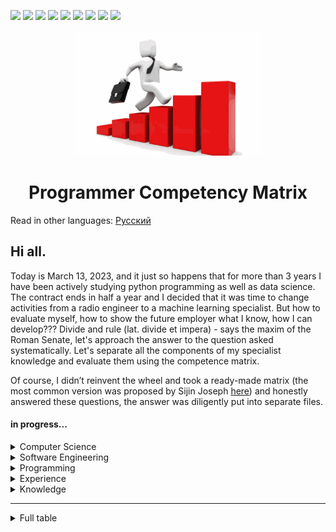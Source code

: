 <p>
  <img  src="https://img.shields.io/github/stars/BEPb/Programmer_Competency_Matrix" />
  <img src="https://img.shields.io/github/contributors/BEPb/Programmer_Competency_Matrix" />
  <img src="https://img.shields.io/github/last-commit/BEPb/Programmer_Competency_Matrix" />
  <img src="https://visitor-badge.laobi.icu/badge?page_id=BEPb.Programmer_Competency_Matrix" />
  <img src="https://img.shields.io/github/languages/count/BEPb/Programmer_Competency_Matrix" />
  <img src="https://img.shields.io/github/languages/top/BEPb/Programmer_Competency_Matrix" />
  <img src="https://img.shields.io/badge/license-MIT-blue.svg?color=f64152" />
  <img  src="https://img.shields.io/github/issues/BEPb/Programmer_Competency_Matrix" />
  <img  src="https://img.shields.io/github/issues-pr/BEPb/Programmer_Competency_Matrix" />
</p>
<div align="center">


<img src="./art/logo.png" alt="Bot logo" width="300" height="200">


# Programmer Competency Matrix

</div>

Read in other languages: [Русский](README.ru.md)

## Hi all. 
Today is March 13, 2023, and it just so happens that for more than 3 years I have been actively studying python 
programming as well as data science. The contract ends in half a year and I decided that it was time to change 
activities from a radio engineer to a machine learning specialist. But how to evaluate myself, how to show the 
future employer what I know, how I can develop??? Divide and rule (lat. divide et impera) - says the maxim of the 
Roman Senate, let's approach the answer to the question asked systematically. Let's separate all the components of 
my specialist knowledge and evaluate them using the competence matrix.

Of course, I didn’t reinvent the wheel and took a ready-made matrix (the most common version was proposed by Sijin 
Joseph [here](https://sijinjoseph.netlify.app/programmer-competency-matrix/)) and honestly answered these questions, 
the answer was diligently put into separate files.

#### in progress...


<details>
           <summary>Computer Science</summary>
           <p>in progress...</p>

- [ ] **Data structures**
  - [x] Level 0 - Doesn’t know the difference between Array and LinkedList
  - [x] Level 1 - Able to explain and use Arrays, LinkedLists, Dictionaries etc in practical programming tasks
  - [x] Level 2 - Knows space and time tradeoffs of the basic data structures, Arrays vs LinkedLists, Able to explain
    how hashtables can be implemented and can handle collisions, Priority queues and ways to implement them etc.
  - [x] Level 3 - Knowledge of advanced data structures like B-trees, binomial and fibonacci heaps, AVL/Red Black trees,
    Splay Trees, Skip Lists, tries etc.

- [ ] **Algorithms**
  - [x] Level 0 - Unable to find the average of numbers in an array (It’s hard to believe but I’ve interviewed such candidates)
  - [x] Level 1 - Basic sorting, searching and data structure traversal and retrieval algorithms
  - [x] Level 2 -  Tree, Graph, simple greedy and divide and conquer algorithms, is able to understand the 
    relevance of the levels of this matrix.
  - [ ] Level 3 - Able to recognize and code  dynamic programming solutions, good knowledge of graph algorithms, 
    good knowledge of numerical computation algorithms, able to identify NP problems etc.
    
- [ ] **Systems programming**
  - [x] Level 0 - Doesn’t know what a compiler, linker or interpreter is
  - [x] Level 1 - Basic understanding of compilers, linker and interpreters. Understands what assembly code is and 
    how things work at the hardware level. Some knowledge of virtual memory and paging.
  - [ ] Level 2 -  Understands kernel mode vs. user mode, multi-threading, synchronization primitives and how they’re
        implemented, able to read assembly code. Understands how networks work, understanding of network protocols and
        socket level programming.
  - [ ] Level 3 - Understands the entire programming stack, hardware (CPU + Memory + Cache +
        Interrupts + microcode), binary code, assembly, static and dynamic linking, compilation, interpretation, JIT
        compilation, garbage collection, heap, stack, memory addressing…

</details>
<details>
           <summary>Software Engineering</summary>
            in progress...

- [ ] **Source code version control**
  - [x] Level 0 - Folder backups by date
  - [x] Level 1 - VSS and beginning CVS/SVN user
  - [x] Level 2 -  Proficient in using CVS and SVN features. Knows how to branch and merge, use patches setup repository 
properties etc.
  - [ ] Level 3 - Knowledge of  distributed VCS systems. Has tried out Bzr/Mercurial/Darcs/Git

- [ ] **Build  automation**
  - [x] Level 0 - Only knows how to build from IDE
  - [x] Level 1 - Knows how to build the system from the command line
  - [x] Level 2 - Can setup a script to build the basic system
  - [ ] Level 3 - Can setup a script to build the system and also documentation, installers, generate release notes 
    and tag the code in source control

- [ ] **Automated testing**
  - [x] Level 0 - Thinks that all testing is the job of the tester
  - [x] Level 1 - Has written automated unit tests and comes up with good unit test cases for the code that is being written
  - [x] Level 2 - Has written code in TDD manner
  - [ ] Level 3 - Understands and is able to setup automated functional, load/performance and UI tests

</details>
<details>
           <summary>Programming</summary>
            in progress...
 
- [ ] **Problem decomposition**
  - [x] Level 0 - Only straight line code with copy paste for reuse
  - [x] Level 1 - Able to break up problem into multiple functions
  - [x] Level 2 -  Able to come up with reusable functions/objects that solve the overall problem
  - [ ] Level 3 - Use of appropriate data structures and algorithms and comes up with generic/object-oriented code 
    that encapsulate aspects of the problem that are subject to change.


- [ ] **Systems decomposition**
  - [x] Level 0 - Not able to think above the level of a single file/class
  - [x] Level 1 - Able to break up problem space and design solution as long as it is within the same platform/technology
  - [x] Level 2 - Able to design systems that span multiple technologies/platforms.
  - [ ] Level 3 - Able to visualize and design complex systems with multiple product lines and integrations with  
    external systems. Also should be able to design operations support systems like monitoring, reporting, fail 
    overs etc.
  
- [ ] **Communication**
  - [x] Level 0 - Cannot express thoughts/ideas to peers. Poor spelling and grammar.
  - [x] Level 1 - Peers can understand what is being said. Good spelling and grammar.
  - [x] Level 2 - Is able to effectively communicate with peers
  - [ ] Level 3 - Able to understand and communicate thoughts/design/ideas/specs in a unambiguous
        manner and adjusts communication as per the context
  - This is an often under rated but very critical criteria
        for judging a programmer. With the increase in outsourcing of programming tasks to places where English is not
        the
        native tongue this issue has become more prominent. I know of several projects that failed because the
        programmers
        could not understand what the intent of the communication was.
  
- [ ] **Code organization within a file**
  - [x] Level 0 - no evidence of organization within a file
  - [x] Level 1 - Methods are grouped logically or by accessibility
  - [x] Level 2 - Code is grouped into regions and well commented with references to other source files 
  - [ ] Level 3 - File has license header, summary, well commented, consistent white space usage. The file should look
        beautiful.
  
- [ ] **Code organization across files**
  - [x] Level 0 - No thought given to organizing code across files
  - [x] Level 1 - Related files are grouped into a folder
  - [x] Level 2 -  Each physical file has a unique purpose, for e.g. one class definition, one feature implementation etc.
  - [ ] Level 3 - Code organization at a physical level closely
        matches design and looking at file names and folder distribution provides insights into
        design
 
- [ ] **Source tree organization**
  - [x] Level 0 - Everything in one folder
  - [x] Level 1 - Basic separation of code into logical folders.
  - [x] Level 2 - No circular dependencies, binaries, libs, docs, builds, third-party code all
        organized into appropriate folders
  - [ ] Level 3 - Physical layout of source tree matches logical hierarchy and organization.
        The directory names and organization provide insights into the design of the system.
  - The difference between
        this and the previous item is in the scale of organization, source tree organization relates to the entire set
        of
        artifacts that define the system.
 
- [ ] **Code readability**
  - [x] Level 0 - Mono-syllable names
  - [x] Level 1 - Good names for files, variables classes, methods etc.
  - [x] Level 2 - No long functions, comments explaining unusual code, bug fixes,
        code assumptions
  - [ ] Level 3 - Code assumptions are verified using asserts, code flows naturally – no deep nesting of
        conditionals or methods
 
- [ ] **Defensive coding**
  - [x] Level 0 - Doesn’t understand the concept
  - [x] Level 1 - Checks all arguments and asserts critical assumptions in code
  - [x] Level 2 - Makes sure to check return values and check for exceptions around code that can fail.
  - [ ] Level 3 - Has his own library to help with defensive coding, writes unit tests that simulate faults
 
- [ ] **Error handling**
  - [x] Level 0 - Only codes the happy case
  - [x] Level 1 - Basic error handling around code that can throw exceptions/generate errors
  - [x] Level 2 -  Ensures that  error/exceptions leave program in good state, resources, connections and memory is 
    all cleaned up  properly
  - [ ] Level 3 - Codes to detect possible exception before, maintain consistent exception handling strategy in all
        layers of code, come up with guidelines on exception handling for entire system.
 
- [ ] **IDE**
  - [x] Level 0 - Mostly uses IDE for text editing
  - [x] Level 1 - Knows their way around the interface,
        able to effectively use the IDE using menus.
  - [x] Level 2 -  Knows keyboard shortcuts for most used operations.
  - [ ] Level 3 - Has written custom macros
 
- [ ] **API**
  - [x] Level 0 - Needs to look up the documentation frequently
  - [x] Level 1 - Has the most frequently used APIs in memory
  - [x] Level 2 - Vast and In-depth knowledge of the API
  - [ ] Level 3 - Has written libraries that sit on top of the API to simplify frequently used tasks and to fill in gaps
        in the API
  - E.g. of API can be Java library, .net framework or the custom API for the
        application
 
- [ ] **Frameworks**
  - [x] Level 0 - Has not used any framework outside of the core platform
  - [x] Level 1 - Has heard about but not used the popular frameworks available for the platform.
  - [x] Level 2 - Has used more than one framework in a professional capacity and is well-versed with the idioms of 
    the frameworks.
  - [ ] Level 3 - Author of framework
 
- [ ] **Requirements**
  - [x] Level 0 - Takes the given requirements and codes to spec
  - [x] Level 1 - Come up with questions regarding missed cases in the spec
  - [x] Level 2 - Understand complete picture and come up with entire areas that need to be speced 
  - [ ] Level 3 - Able to suggest better alternatives and flows to given requirements based on  experience
 
- [ ] **Scripting**
  - [x] Level 0 - No knowledge of scripting tools
  - [x] Level 1 - Batch files/shell scripts
  - [x] Level 2 - Perl/Python/Ruby/VBScript/Powershell
  - [ ] Level 3 - Has written and published reusable code
 
- [ ] **Database**
  - [x] Level 0 - Thinks that Excel is a database
  - [x] Level 1 - Knows basic database concepts, normalization, ACID, transactions and can write simple selects
  - [x] Level 2 - Able to design good and normalized  database schemas keeping in mind the queries that’ll have to 
    be run, proficient in use of views, stored procedures, triggers and user defined types. Knows difference 
    between clustered and non-clustered indexes. Proficient in use of ORM tools.
  - [ ] Level 3 - Can do basic database administration, performance optimization, index optimization, write
        advanced select queries, able to replace cursor usage with relational sql, understands how data is stored
        internally,  understands how indexes are stored internally, understands how databases can be mirrored, 
    replicated etc. Understands how the two phase commit works.


</details>
<details>
           <summary>Experience</summary>
            in progress...

- [ ] **Languages with professional experience**
  - [x] Level 0 - Imperative or Object Oriented
  - [x] Level 1 - Imperative, Object-Oriented and declarative (SQL), added bonus if they understand static vs dynamic
        typing, weak vs strong typing and static inferred types
  - [x] Level 2 - Functional, added bonus if they understand lazy
        evaluation, currying, continuations
  - [ ] Level 3 - Concurrent (Erlang, Oz) and Logic (Prolog)

 
- [ ] **Platforms with professional
        experience**
  - [x] Level 0 - 1
  - [x] Level 1 - 2-3
  - [x] Level 2 - 4-5
  - [ ] Level 3 - 6+
 
- [ ] **Years of professional experience**
  - [x] Level 0 - 1
  - [x] Level 1 - 2-5
  - [x] Level 2 - 6-9
  - [ ] Level 3 - 10+
 
- [ ] **Domain knowledge**
  - [x] Level 0 - No knowledge of the domain
  - [x] Level 1 - Has worked on at least one product in the domain.
  - [x] Level 2 - Has worked on multiple products in the same domain.
  - [ ] Level 3 - Domain expert. Has designed and implemented several products/solutions in the
        domain. Well versed with standard terms, protocols used in the domain.

</details>

<details>
           <summary>Knowledge</summary>
            in progress...

- [ ] **Tool knowledge**
  - [x] Level 0 - Limited to primary IDE (VS.Net, Eclipse etc.)
  - [x] Level 1 - Knows about some alternatives to popular and standard tools.
  - [x] Level 2 - Good knowledge of editors, debuggers, IDEs, open source alternatives etc. etc. For e.g.
        someone who knows most of the tools from Scott Hanselman’s power tools list. Has used ORM tools.
  - [ ] Level 3 - Has actually written tools and scripts, added bonus if they’ve been published.
 
- [ ] **Languages exposed to**
  - [x] Level 0 - Imperative or Object Oriented
  - [x] Level 1 - Imperative, Object-Oriented and declarative (SQL), added
        bonus if they understand static vs dynamic typing, weak vs strong typing and static inferred
        types
  - [x] Level 2 -  Functional, added bonus if they understand lazy evaluation, currying, continuations
  - [ ] Level 3 - Concurrent
        (Erlang, Oz) and Logic (Prolog)
 
- [ ] **Codebase knowledge**
  - [x] Level 0 - Has never looked at the codebase
  - [x] Level 1 - Basic knowledge of the code layout and how to build the system
  - [x] Level 2 - Good working knowledge of code base, has implemented several bug fixes and maybe some small features.
  - [ ] Level 3 - Has implemented multiple big  features in the codebase and can easily visualize the changes 
    required for most features or bug fixes.
 
- [ ] **Knowledge of upcoming technologies**
  - [x] Level 0 - Has not heard of the upcoming technologies
  - [x] Level 1 - Has heard of upcoming technologies in the field
  - [x] Level 2 - Has downloaded the alpha preview/CTP/beta and read some articles/manuals
  - [ ] Level 3 - Has played with the previews and has actually built something with it and as a bonus shared that 
    with everyone else
 
- [ ] **Platform internals**
  - [x] Level 0 - Zero knowledge of platform internals
  - [x] Level 1 - Has basic knowledge of how the platform works internally
  - [x] Level 2 - Deep knowledge of platform internals and can visualize how the platform takes the program and
        converts it into executable code.
  - [ ] Level 3 - Has written tools to enhance or provide information on platform internals.
        For e.g. disassemblers, decompilers, debuggers etc.
 
- [ ] **Books**
  - [x] Level 0 - Unleashed series, 21 days series, 24 hour series, dummies series…
  - [x] Level 1 - Code Complete, Don’t Make me Think, Mastering Regular Expressions
  - [x] Level 2 - Design Patterns, Peopleware, Programming Pearls, Algorithm Design Manual, Pragmatic Programmer,
        Mythical Man month
  - [ ] Level 3 - Structure and Interpretation of Computer Programs, Concepts Techniques, Models of
        Computer Programming, Art of Computer Programming, Database systems , by C. J Date, Thinking Forth, Little
        Schemer
 
- [ ] **Blogs**
  - [x] Level 0 - Has heard of them but never got the time.
  - [x] Level 1 - Reads tech/programming/software engineering blogs and listens to podcasts regularly.
  - [x] Level 2 - Maintains a link blog with some collection of useful articles and tools that he/she has collected
  - [ ] Level 3 - Maintains a blog in which personal insights and thoughts on programming are shared
 
</details>









---

<details>
           <summary>Full table</summary>
           <p>
<!--   my-table -->
<table width="80%">

<thead>
    <tr>
    <th><h4>Computer Science</h4></th>
    <th></th>
    <th></th>
    <th></th>
    <th></th>
    <th></th></tr>
</thead>

<tbody>
<tr>
    <td></td>
    <td> (Level 0)</td>
    <td> (Level 1)</td>
    <td> (Level 2)</td>
    <td> (Level 3)</td>
    <td>Comments</td>
</tr>

<tr>
    <td>data structures</td>
    <td background="green">Doesn’t know the difference between Array and LinkedList</td>
    <td>Able to explain and use Arrays, LinkedLists, Dictionaries etc in practical programming tasks</td>
    <td>Knows space and time tradeoffs of the basic data structures, Arrays vs LinkedLists, Able to explain
    how hashtables can be implemented and can handle collisions, Priority queues and ways to implement them etc.
    </td>
    <td>Knowledge of advanced data structures like B-trees, binomial and fibonacci heaps, AVL/Red Black trees,
    Splay Trees, Skip Lists, tries etc.</td>
    <td></td>
</tr>

<tr>
    <td>algorithms</td>
<td>Unable to find the average of numbers in an array (It’s hard to believe but I’ve interviewed such candidates)</td>
<td>Basic sorting, searching and data structure traversal and retrieval algorithms</td>
<td>Tree, Graph, simple greedy and divide and conquer
algorithms, is able to understand the relevance of the levels of this matrix.</td>
<td>Able to recognize and code
dynamic programming solutions, good knowledge of graph algorithms, good knowledge of numerical computation
algorithms, able to identify NP problems etc.</td>
<td></td>
</tr>

<tr><>
    <td>systems programming</td>
    <td>Doesn’t know
        what a compiler, linker or interpreter is
    </td>
    <td>Basic understanding of compilers, linker and interpreters.
        Understands what assembly code is and how things work at the hardware level. Some knowledge of virtual memory
        and
        paging.
    </td>
    <td>Understands kernel mode vs. user mode, multi-threading, synchronization primitives and how they’re
        implemented, able to read assembly code. Understands how networks work, understanding of network protocols and
        socket level programming.
    </td>
    <td>Understands the entire programming stack, hardware (CPU + Memory + Cache +
        Interrupts + microcode), binary code, assembly, static and dynamic linking, compilation, interpretation, JIT
        compilation, garbage collection, heap, stack, memory addressing…
    </td>
    <td></td></tr>
<tr>
    <td><h4>Software
        Engineering</h4></td>
    <td></td>
    <td></td>
    <td></td>
    <td></td>
    <td></td>
</tr>
<tr>
    <td></td>
    <td>2n (Level 0)</td>
    <td>n2
        (Level 1)
    </td>
    <td>n (Level 2)</td>
    <td>log(n) (Level 3)</td>
    <td>Comments</td>
</tr>
<tr>
    <td>source code version
        control
    </td>
    <td>Folder backups by date</td>
    <td>VSS and beginning CVS/SVN user</td>
    <td>Proficient in using CVS and
        SVN features. Knows how to branch and merge, use patches setup repository properties etc.
    </td>
    <td>Knowledge of
        distributed VCS systems. Has tried out Bzr/Mercurial/Darcs/Git
    </td>
    <td></td>
</tr>
<tr>
    <td>build
        automation
    </td>
    <td>Only knows how to build from IDE</td>
    <td>Knows how to build the system from the command
        line
    </td>
    <td>Can setup a script to build the basic system</td>
    <td>Can setup a script to build the system and also
        documentation, installers, generate release notes and tag the code in source
        control
    </td>
    <td></td>
</tr>
<tr>
    <td>automated testing</td>
    <td>Thinks that all testing is the job of the
        tester
    </td>
    <td>Has written automated unit tests and comes up with good unit test cases for the code that is being
        written
    </td>
    <td>Has written code in TDD manner</td>
    <td>Understands and is able to setup automated functional,
        load/performance and UI tests
    </td>
    <td></td>
</tr>



<tr>
    <td><h4>Programming</h4></td>
    <td></td>
    <td></td>
    <td></td>
    <td></td
    >
    <td></td>
</tr>
<tr>
    <td></td>
    <td>2n (Level 0)</td>
    <td>n2 (Level 1)</td>
    <td>n (Level 2)</td>
    <td>log(n) (Level 3)
    </td>
    <td>Comments</td>
</tr>
<tr>
    <td>problem decomposition</td>
    <td>Only straight line code with copy paste for
        reuse
    </td>
    <td>Able to break up problem into multiple functions</td>
    <td>Able to come up with reusable
        functions/objects that solve the overall problem
    </td>
    <td>Use of appropriate data structures and algorithms and comes
        up with generic/object-oriented code that encapsulate aspects of the problem that are subject to change.
    </td>
    <td></td>
</tr>
<tr>
    <td>systems decomposition</td>
    <td>Not able to think above the level of a single
        file/class
    </td>
    <td>Able to break up problem space and design solution as long as it is within the same
        platform/technology
    </td>
    <td>Able to design systems that span multiple technologies/platforms.</td>
    <td>Able to
        visualize and design complex systems with multiple product lines and integrations with external systems. Also
        should
        be able to design operations support systems like monitoring, reporting, fail overs etc.
    </td>
    <td></td>
</tr>
<tr>
    <td>communication</td>
    <td>Cannot express thoughts/ideas to peers. Poor spelling and grammar.
    </td>
    <td>Peers can understand what is being said. Good spelling and grammar.</td>
    <td>Is able to effectively
        communicate with peers
    </td>
    <td>Able to understand and communicate thoughts/design/ideas/specs in a unambiguous
        manner and adjusts communication as per the context
    </td>
    <td>This is an often under rated but very critical criteria
        for judging a programmer. With the increase in outsourcing of programming tasks to places where English is not
        the
        native tongue this issue has become more prominent. I know of several projects that failed because the
        programmers
        could not understand what the intent of the communication was.
    </td>
</tr>
<tr>
    <td>code organization within a
        file
    </td>
    <td>no evidence of organization within a file</td>
    <td>Methods are grouped logically or by
        accessibility
    </td>
    <td>Code is grouped into regions and well commented with references to other source
        files
    </td>
    <td>File has license header, summary, well commented, consistent white space usage. The file should look
        beautiful.
    </td>
    <td></td>
</tr>
<tr>
    <td>code organization across files</td>
    <td>No thought given to organizing code
        across files
    </td>
    <td>Related files are grouped into a folder</td>
    <td>Each physical file has a unique purpose, for e.
        g. one class definition, one feature implementation etc.
    </td>
    <td>Code organization at a physical level closely
        matches design and looking at file names and folder distribution provides insights into
        design
    </td>
    <td></td>
</tr>
<tr>
    <td>source tree organization</td>
    <td>Everything in one folder</td>
    <td>Basic separation
        of code into logical folders.
    </td>
    <td>No circular dependencies, binaries, libs, docs, builds, third-party code all
        organized into appropriate folders
    </td>
    <td>Physical layout of source tree matches logical hierarchy and organization.
        The directory names and organization provide insights into the design of the system.
    </td>
    <td>The difference between
        this and the previous item is in the scale of organization, source tree organization relates to the entire set
        of
        artifacts that define the system.
    </td>
</tr>
<tr>
    <td>code readability</td>
    <td>Mono-syllable names</td>
    <td>Good names
        for files, variables classes, methods etc.
    </td>
    <td>No long functions, comments explaining unusual code, bug fixes,
        code assumptions
    </td>
    <td>Code assumptions are verified using asserts, code flows naturally – no deep nesting of
        conditionals or methods
    </td>
    <td></td>
</tr>
<tr>
    <td>defensive coding</td>
    <td>Doesn’t understand the
        concept
    </td>
    <td>Checks all arguments and asserts critical assumptions in code</td>
    <td>Makes sure to check return
        values and check for exceptions around code that can fail.
    </td>
    <td>Has his own library to help with defensive coding,
        writes unit tests that simulate faults
    </td>
    <td></td>
</tr>
<tr>
    <td>error handling</td>
    <td>Only codes the happy
        case
    </td>
    <td>Basic error handling around code that can throw exceptions/generate errors</td>
    <td>Ensures that
        error/exceptions leave program in good state, resources, connections and memory is all cleaned up
        properly
    </td>
    <td>Codes to detect possible exception before, maintain consistent exception handling strategy in all
        layers of code, come up with guidelines on exception handling for entire system.
    </td>
    <td></td>
</tr>
<tr>
    <td>IDE</td>
    <td>Mostly uses IDE for text editing</td>
    <td>Knows their way around the interface,
        able to effectively use the IDE using menus.
    </td>
    <td>Knows keyboard shortcuts for most used operations.</td>
    <td>Has
        written custom macros
    </td>
    <td></td>
</tr>
<tr>
    <td>API</td>
    <td>Needs to look up the documentation
        frequently
    </td>
    <td>Has the most frequently used APIs in memory</td>
    <td>Vast and In-depth knowledge of the
        API
    </td>
    <td>Has written libraries that sit on top of the API to simplify frequently used tasks and to fill in gaps
        in the API
    </td>
    <td>E.g. of API can be Java library, .net framework or the custom API for the
        application
    </td>
</tr>
<tr>
    <td>frameworks</td>
    <td>Has not used any framework outside of the core platform</td>
    <td>Has
        heard about but not used the popular frameworks available for the platform.
    </td>
    <td>Has used more than one framework
        in a professional capacity and is well-versed with the idioms of the frameworks.
    </td>
    <td>Author of
        framework
    </td>
    <td></td>
</tr>
<tr>
    <td>requirements</td>
    <td>Takes the given requirements and codes to spec</td>
    <td>Come
        up with questions regarding missed cases in the spec
    </td>
    <td>Understand complete picture and come up with entire
        areas that need to be speced
    </td>
    <td>Able to suggest better alternatives and flows to given requirements based on
        experience
    </td>
    <td></td>
</tr>
<tr>
    <td>scripting</td>
    <td>No knowledge of scripting tools</td>
    <td>Batch files/shell
        scripts
    </td>
    <td>Perl/Python/Ruby/VBScript/Powershell</td>
    <td>Has written and published reusable
        code
    </td>
    <td></td>
</tr>
<tr>
    <td>database</td>
    <td>Thinks that Excel is a database</td>
    <td>Knows basic database
        concepts, normalization, ACID, transactions and can write simple selects
    </td>
    <td>Able to design good and normalized
        database schemas keeping in mind the queries that’ll have to be run, proficient in use of views, stored
        procedures,
        triggers and user defined types. Knows difference between clustered and non-clustered indexes. Proficient in use
        of
        ORM tools.
    </td>
    <td>Can do basic database administration, performance optimization, index optimization, write
        advanced select queries, able to replace cursor usage with relational sql, understands how data is stored
        internally,
        understands how indexes are stored internally, understands how databases can be mirrored, replicated etc.
        Understands how the two phase commit works.
    </td>
    <td></td>
</tr>


<tr>
    <td><h4>Experience</h4></td>
    <td></td>
    <td></td>
    <td
    ></td>
    <td></td>
    <td></td>
</tr>
<tr>
    <td></td>
    <td>2n (Level 0)</td>
    <td>n2 (Level 1)</td>
    <td>n (Level 2)</td>
    <td>log(n)
        (Level 3)
    </td>
    <td>Comments</td>
</tr>
<tr>
    <td>languages with professional experience</td>
    <td>Imperative or Object
        Oriented
    </td>
    <td>Imperative, Object-Oriented and declarative (SQL), added bonus if they understand static vs dynamic
        typing, weak vs strong typing and static inferred types
    </td>
    <td>Functional, added bonus if they understand lazy
        evaluation, currying, continuations
    </td>
    <td>Concurrent (Erlang, Oz) and Logic (Prolog)
    </td>
    <td></td>
</tr>
<tr>
    <td>platforms with professional
        experience
    </td>
    <td>1</td>
    <td>2-3</td>
    <td>4-5</td>
    <td>6+</td>
    <td></td>
</tr>
<tr>
    <td>years of professional
        experience
    </td>
    <td>1</td>
    <td>2-5</td>
    <td>6-9</td>
    <td>10+</td>
    <td></td>
</tr>
<tr>
    <td>domain knowledge</td>
    <td>No
        knowledge of the domain
    </td>
    <td>Has worked on at least one product in the domain.</td>
    <td>Has worked on multiple
        products in the same domain.
    </td>
    <td>Domain expert. Has designed and implemented several products/solutions in the
        domain. Well versed with standard terms, protocols used in the domain.
    </td>
    <td></td>
</tr>


<tr>
    <td><h4>Knowledge</h4></td>
    <td></td>
    <td></td>
    <td></td>
    <td></td>
    <td></td>
</tr>
<tr>
    <td>tool
        knowledge
    </td>
    <td>Limited to primary IDE (VS.Net, Eclipse etc.)</td>
    <td>Knows about some alternatives to popular and
        standard tools.
    </td>
    <td>Good knowledge of editors, debuggers, IDEs, open source alternatives etc. etc. For e.g.
        someone who knows most of the tools from Scott Hanselman’s power tools list. Has used ORM tools.
    </td>
    <td>Has
        actually written tools and scripts, added bonus if they’ve been published.
    </td>
    <td></td>
</tr>
<tr>
    <td>languages
        exposed to
    </td>
    <td>Imperative or Object Oriented</td>
    <td>Imperative, Object-Oriented and declarative (SQL), added
        bonus if they understand static vs dynamic typing, weak vs strong typing and static inferred
        types
    </td>
    <td>Functional, added bonus if they understand lazy evaluation, currying, continuations</td>
    <td>Concurrent
        (Erlang, Oz) and Logic (Prolog)
    </td>
    <td></td>
</tr>
<tr>
    <td>codebase knowledge</td>
    <td>Has never looked at the
        codebase
    </td>
    <td>Basic knowledge of the code layout and how to build the system</td>
    <td>Good working knowledge of
        code base, has implemented several bug fixes and maybe some small features.
    </td>
    <td>Has implemented multiple big
        features in the codebase and can easily visualize the changes required for most features or bug fixes.
    </td>
    <td></td>
</tr>
<tr>
    <td>knowledge of upcoming technologies</td>
    <td>Has not heard of the upcoming
        technologies
    </td>
    <td>Has heard of upcoming technologies in the field</td>
    <td>Has downloaded the alpha
        preview/CTP/beta and read some articles/manuals
    </td>
    <td>Has played with the previews and has actually built
        something with it and as a bonus shared that with everyone else
    </td>
    <td></td>
</tr>
<tr>
    <td>platform
        internals
    </td>
    <td>Zero knowledge of platform internals</td>
    <td>Has basic knowledge of how the platform works
        internally
    </td>
    <td>Deep knowledge of platform internals and can visualize how the platform takes the program and
        converts it into executable code.
    </td>
    <td>Has written tools to enhance or provide information on platform internals.
        For e.g. disassemblers, decompilers, debuggers etc.
    </td>
    <td></td>
</tr>
<tr>
    <td>books</td>
    <td>Unleashed series, 21
        days series, 24 hour series, dummies series…
    </td>
    <td>Code Complete, Don’t Make me Think, Mastering Regular
        Expressions
    </td>
    <td>Design Patterns, Peopleware, Programming Pearls, Algorithm Design Manual, Pragmatic Programmer,
        Mythical Man month
    </td>
    <td>Structure and Interpretation of Computer Programs, Concepts Techniques, Models of
        Computer Programming, Art of Computer Programming, Database systems , by C. J Date, Thinking Forth, Little
        Schemer
    </td>
    <td></td>
</tr>
<tr>
    <td>blogs</td>
    <td>Has heard of them but never got the time.</td>
    <td>Reads
        tech/programming/software engineering blogs and listens to podcasts regularly.
    </td>
    <td>Maintains a link blog with
        some collection of useful articles and tools that he/she has collected
    </td>
    <td>Maintains a blog in which personal
        insights and thoughts on programming are shared
    </td>
    <td></td>
</tr>
</tbody>
</table>
</p>
         </details>





